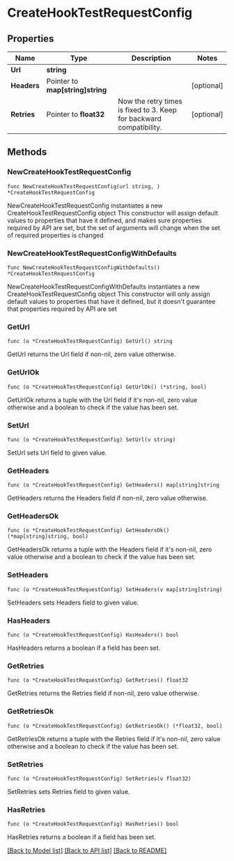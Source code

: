 # CreateHookTestRequestConfig

## Properties

Name | Type | Description | Notes
------------ | ------------- | ------------- | -------------
**Url** | **string** |  | 
**Headers** | Pointer to **map[string]string** |  | [optional] 
**Retries** | Pointer to **float32** | Now the retry times is fixed to 3. Keep for backward compatibility. | [optional] 

## Methods

### NewCreateHookTestRequestConfig

`func NewCreateHookTestRequestConfig(url string, ) *CreateHookTestRequestConfig`

NewCreateHookTestRequestConfig instantiates a new CreateHookTestRequestConfig object
This constructor will assign default values to properties that have it defined,
and makes sure properties required by API are set, but the set of arguments
will change when the set of required properties is changed

### NewCreateHookTestRequestConfigWithDefaults

`func NewCreateHookTestRequestConfigWithDefaults() *CreateHookTestRequestConfig`

NewCreateHookTestRequestConfigWithDefaults instantiates a new CreateHookTestRequestConfig object
This constructor will only assign default values to properties that have it defined,
but it doesn't guarantee that properties required by API are set

### GetUrl

`func (o *CreateHookTestRequestConfig) GetUrl() string`

GetUrl returns the Url field if non-nil, zero value otherwise.

### GetUrlOk

`func (o *CreateHookTestRequestConfig) GetUrlOk() (*string, bool)`

GetUrlOk returns a tuple with the Url field if it's non-nil, zero value otherwise
and a boolean to check if the value has been set.

### SetUrl

`func (o *CreateHookTestRequestConfig) SetUrl(v string)`

SetUrl sets Url field to given value.


### GetHeaders

`func (o *CreateHookTestRequestConfig) GetHeaders() map[string]string`

GetHeaders returns the Headers field if non-nil, zero value otherwise.

### GetHeadersOk

`func (o *CreateHookTestRequestConfig) GetHeadersOk() (*map[string]string, bool)`

GetHeadersOk returns a tuple with the Headers field if it's non-nil, zero value otherwise
and a boolean to check if the value has been set.

### SetHeaders

`func (o *CreateHookTestRequestConfig) SetHeaders(v map[string]string)`

SetHeaders sets Headers field to given value.

### HasHeaders

`func (o *CreateHookTestRequestConfig) HasHeaders() bool`

HasHeaders returns a boolean if a field has been set.

### GetRetries

`func (o *CreateHookTestRequestConfig) GetRetries() float32`

GetRetries returns the Retries field if non-nil, zero value otherwise.

### GetRetriesOk

`func (o *CreateHookTestRequestConfig) GetRetriesOk() (*float32, bool)`

GetRetriesOk returns a tuple with the Retries field if it's non-nil, zero value otherwise
and a boolean to check if the value has been set.

### SetRetries

`func (o *CreateHookTestRequestConfig) SetRetries(v float32)`

SetRetries sets Retries field to given value.

### HasRetries

`func (o *CreateHookTestRequestConfig) HasRetries() bool`

HasRetries returns a boolean if a field has been set.


[[Back to Model list]](../README.md#documentation-for-models) [[Back to API list]](../README.md#documentation-for-api-endpoints) [[Back to README]](../README.md)


